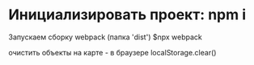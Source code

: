# Инициализировать проект: npm i
Запускаем сборку webpack (папка 'dist') $npx webpack

очистить объекты на карте - в браузере localStorage.clear()

